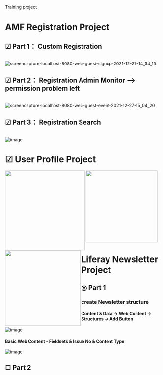 Training project

# AMF Registration Project
## ☑︎ Part 1： Custom Registration
\
![screencapture-localhost-8080-web-guest-signup-2021-12-27-14_54_15](https://user-images.githubusercontent.com/94338831/147444172-ad330239-fbb7-4658-896e-2068ed8e091e.png)
## ☑︎ Part 2： Registration Admin Monitor --> permission problem left
\
![screencapture-localhost-8080-web-guest-event-2021-12-27-15_04_20](https://user-images.githubusercontent.com/94338831/147444589-4b33ab52-93fd-4a09-b88d-1d65dacb24e7.png)

## ☑︎ Part 3： Registration Search
\
![image](https://user-images.githubusercontent.com/94338831/147444797-8136ae46-3087-49ba-a844-e4e21af85da2.png)

# ☑︎ User Profile Project
<img src="https://user-images.githubusercontent.com/94338831/147445577-241920e6-fd96-49c6-a8f7-ce9b1ab6d931.png" width="260px" align="left"/>
<img src="https://user-images.githubusercontent.com/94338831/147445269-178cec76-987e-44e9-893d-52900ae72acb.png" width="245px" align="left"/>
<img src="https://user-images.githubusercontent.com/94338831/147446180-d7532cf1-80e4-4191-9982-6a2409dcd79f.png" width="233px"/>

# Liferay Newsletter Project
## ◎ Part 1
### create Newsletter structure 
#### Content & Data -> Web Content -> Structures -> Add Button
![image](https://user-images.githubusercontent.com/94338831/147478133-4711f704-005e-40e2-9890-6a29572193ff.png)
#### Basic Web Content - Fieldsets & Issue No & Content Type
![image](https://user-images.githubusercontent.com/94338831/147479284-2e0f8957-41ce-4464-aedb-9d7cb3e99e65.png)

## □ Part 2

